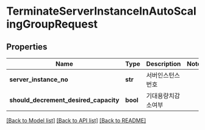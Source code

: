 # TerminateServerInstanceInAutoScalingGroupRequest

## Properties
Name | Type | Description | Notes
------------ | ------------- | ------------- | -------------
**server_instance_no** | **str** | 서버인스턴스번호 | 
**should_decrement_desired_capacity** | **bool** | 기대용량치감소여부 | 

[[Back to Model list]](../README.md#documentation-for-models) [[Back to API list]](../README.md#documentation-for-api-endpoints) [[Back to README]](../README.md)


